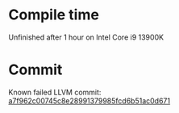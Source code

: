 # Compile time

Unfinished after 1 hour on Intel Core i9 13900K

# Commit

Known failed LLVM commit: [a7f962c00745c8e28991379985fcd6b51ac0d671](https://github.com/llvm/llvm-project/commit/a7f962c00745c8e28991379985fcd6b51ac0d671)
